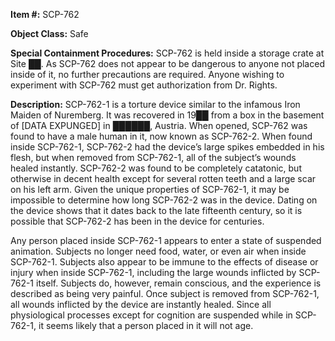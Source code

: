 **Item #:** SCP-762

**Object Class:** Safe

**Special Containment Procedures:** SCP-762 is held inside a storage crate at Site ██. As SCP-762 does not appear to be dangerous to anyone not placed inside of it, no further precautions are required. Anyone wishing to experiment with SCP-762 must get authorization from Dr. Rights.

**Description:** SCP-762-1 is a torture device similar to the infamous Iron Maiden of Nuremberg. It was recovered in 19██ from a box in the basement of \[DATA EXPUNGED\] in ██████, Austria. When opened, SCP-762 was found to have a male human in it, now known as SCP-762-2. When found inside SCP-762-1, SCP-762-2 had the device’s large spikes embedded in his flesh, but when removed from SCP-762-1, all of the subject’s wounds healed instantly. SCP-762-2 was found to be completely catatonic, but otherwise in decent health except for several rotten teeth and a large scar on his left arm. Given the unique properties of SCP-762-1, it may be impossible to determine how long SCP-762-2 was in the device. Dating on the device shows that it dates back to the late fifteenth century, so it is possible that SCP-762-2 has been in the device for centuries.

Any person placed inside SCP-762-1 appears to enter a state of suspended animation. Subjects no longer need food, water, or even air when inside SCP-762-1. Subjects also appear to be immune to the effects of disease or injury when inside SCP-762-1, including the large wounds inflicted by SCP-762-1 itself. Subjects do, however, remain conscious, and the experience is described as being very painful. Once subject is removed from SCP-762-1, all wounds inflicted by the device are instantly healed. Since all physiological processes except for cognition are suspended while in SCP-762-1, it seems likely that a person placed in it will not age.
